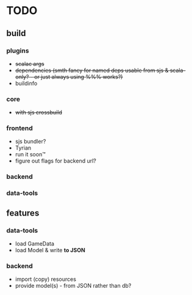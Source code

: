 # TODO

## build

### plugins
- ~~scalac args~~
- ~~dependencies (smth fancy for named deps usable from sjs & scala-only? - or just always using %%% works?)~~
- buildinfo

### core
- ~~with sjs crossbuild~~

### frontend
- sjs bundler?
- Tyrian
- run it soon™
- figure out flags for backend url?

### backend

### data-tools

## features

### data-tools
- load GameData
- load Model & write **to JSON**

### backend
- import (copy) resources
- provide model(s) - from JSON rather than db?
